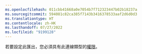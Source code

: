 ```yaml
---
ms.openlocfilehash: 011cbb41668a0e7054b7f712323447b02b18237a
ms.sourcegitcommit: 594081c82ca385f7143b3416378533aaf2d6d0d3
ms.translationtype: HT
ms.contentlocale: zh-HK
ms.lasthandoff: 07/27/2022
ms.locfileid: "9199128"
---
```

若要設定此匯出，您必須具有此連線類型的[權限](../export-destinations.md#set-up-a-new-export)。